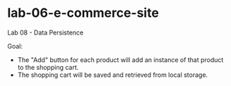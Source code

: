 # lab-06-e-commerce-site

Lab 08 - Data Persistence

Goal: 
- The "Add" button for each product will add an instance of that product to the shopping cart.
- The shopping cart will be saved and retrieved from local storage.
